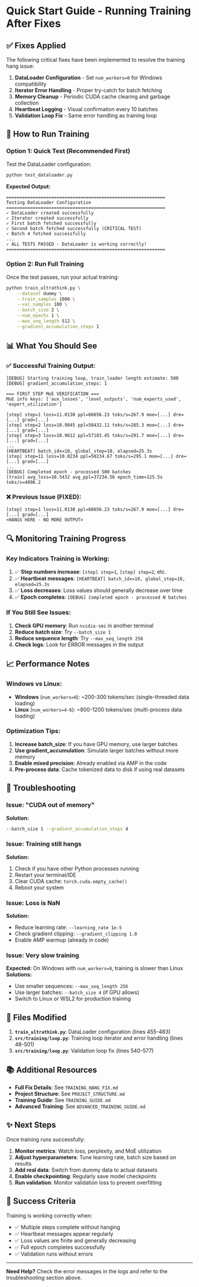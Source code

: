 # Quick Start Guide - Running Training After Fixes

## ✅ Fixes Applied

The following critical fixes have been implemented to resolve the training hang issue:

1. **DataLoader Configuration** - Set `num_workers=0` for Windows compatibility
2. **Iterator Error Handling** - Proper try-catch for batch fetching
3. **Memory Cleanup** - Periodic CUDA cache clearing and garbage collection
4. **Heartbeat Logging** - Visual confirmation every 10 batches
5. **Validation Loop Fix** - Same error handling as training loop

## 🚀 How to Run Training

### Option 1: Quick Test (Recommended First)
Test the DataLoader configuration:
```bash
python test_dataloader.py
```

**Expected Output:**
```
============================================================
Testing DataLoader Configuration
============================================================
✓ DataLoader created successfully
✓ Iterator created successfully
✓ First batch fetched successfully
✓ Second batch fetched successfully (CRITICAL TEST)
✓ Batch 4 fetched successfully
...
✓ ALL TESTS PASSED - DataLoader is working correctly!
============================================================
```

### Option 2: Run Full Training
Once the test passes, run your actual training:
```bash
python train_ultrathink.py \
    --dataset dummy \
    --train_samples 1000 \
    --val_samples 100 \
    --batch_size 2 \
    --num_epochs 1 \
    --max_seq_length 512 \
    --gradient_accumulation_steps 1
```

## 📊 What You Should See

### ✅ Successful Training Output:
```
[DEBUG] Starting training loop, train_loader length estimate: 500
[DEBUG] gradient_accumulation_steps: 1

=== FIRST STEP MoE VERIFICATION ===
MoE info keys: ['aux_losses', 'level_outputs', 'num_experts_used', 'expert_utilization']

[step] step=1 loss=11.0130 ppl=60656.23 toks/s=267.9 moe=[...] dre=[...] grad=[...]
[step] step=2 loss=10.9845 ppl=58432.11 toks/s=285.3 moe=[...] dre=[...] grad=[...]
[step] step=3 loss=10.9612 ppl=57103.45 toks/s=291.7 moe=[...] dre=[...] grad=[...]
...
[HEARTBEAT] batch_idx=10, global_step=10, elapsed=25.3s
[step] step=11 loss=10.8234 ppl=50234.67 toks/s=295.1 moe=[...] dre=[...] grad=[...]
...
[DEBUG] Completed epoch - processed 500 batches
[train] avg_loss=10.5432 avg_ppl=37234.56 epoch_time=125.5s toks/s=4096.2
```

### ❌ Previous Issue (FIXED):
```
[step] step=1 loss=11.0130 ppl=60656.23 toks/s=267.9 moe=[...] dre=[...] grad=[...]
<HANGS HERE - NO MORE OUTPUT>
```

## 🔍 Monitoring Training Progress

### Key Indicators Training is Working:
1. ✅ **Step numbers increase**: `[step] step=1`, `[step] step=2`, etc.
2. ✅ **Heartbeat messages**: `[HEARTBEAT] batch_idx=10, global_step=10, elapsed=25.3s`
3. ✅ **Loss decreases**: Loss values should generally decrease over time
4. ✅ **Epoch completes**: `[DEBUG] Completed epoch - processed N batches`

### If You Still See Issues:
1. **Check GPU memory**: Run `nvidia-smi` in another terminal
2. **Reduce batch size**: Try `--batch_size 1`
3. **Reduce sequence length**: Try `--max_seq_length 256`
4. **Check logs**: Look for ERROR messages in the output

## 📈 Performance Notes

### Windows vs Linux:
- **Windows** (`num_workers=0`): ~200-300 tokens/sec (single-threaded data loading)
- **Linux** (`num_workers=4-6`): ~800-1200 tokens/sec (multi-process data loading)

### Optimization Tips:
1. **Increase batch_size**: If you have GPU memory, use larger batches
2. **Use gradient_accumulation**: Simulate larger batches without more memory
3. **Enable mixed precision**: Already enabled via AMP in the code
4. **Pre-process data**: Cache tokenized data to disk if using real datasets

## 🐛 Troubleshooting

### Issue: "CUDA out of memory"
**Solution:**
```bash
--batch_size 1 --gradient_accumulation_steps 4
```

### Issue: Training still hangs
**Solution:**
1. Check if you have other Python processes running
2. Restart your terminal/IDE
3. Clear CUDA cache: `torch.cuda.empty_cache()`
4. Reboot your system

### Issue: Loss is NaN
**Solution:**
- Reduce learning rate: `--learning_rate 1e-5`
- Check gradient clipping: `--gradient_clipping 1.0`
- Enable AMP warmup (already in code)

### Issue: Very slow training
**Expected:** On Windows with `num_workers=0`, training is slower than Linux
**Solutions:**
- Use smaller sequences: `--max_seq_length 256`
- Use larger batches: `--batch_size 4` (if GPU allows)
- Switch to Linux or WSL2 for production training

## 📝 Files Modified

1. **`train_ultrathink.py`**: DataLoader configuration (lines 455-483)
2. **`src/training/loop.py`**: Training loop iterator and error handling (lines 48-501)
3. **`src/training/loop.py`**: Validation loop fix (lines 540-577)

## 📚 Additional Resources

- **Full Fix Details**: See `TRAINING_HANG_FIX.md`
- **Project Structure**: See `PROJECT_STRUCTURE.md`
- **Training Guide**: See `TRAINING_GUIDE.md`
- **Advanced Training**: See `ADVANCED_TRAINING_GUIDE.md`

## ✨ Next Steps

Once training runs successfully:

1. **Monitor metrics**: Watch loss, perplexity, and MoE utilization
2. **Adjust hyperparameters**: Tune learning rate, batch size based on results
3. **Add real data**: Switch from dummy data to actual datasets
4. **Enable checkpointing**: Regularly save model checkpoints
5. **Run validation**: Monitor validation loss to prevent overfitting

## 🎯 Success Criteria

Training is working correctly when:
- ✅ Multiple steps complete without hanging
- ✅ Heartbeat messages appear regularly
- ✅ Loss values are finite and generally decreasing
- ✅ Full epoch completes successfully
- ✅ Validation runs without errors

---

**Need Help?** Check the error messages in the logs and refer to the troubleshooting section above.
